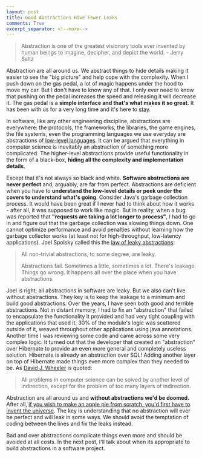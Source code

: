```yaml
---
layout: post
title: Good Abstractions Have Fewer Leaks
comments: True
excerpt_separator: <!--more-->
---
```


> Abstraction is one of the greatest visionary tools ever invented by human beings to imagine, decipher, and depict the world. - Jerry Saltz

Abstraction are all around us. We abstract things to hide details making it easier to see the "big picture" and help cope with the complexity. When I push down on the gas pedal, a lot of magic happens under the hood to move my car. But I don't have to know any of that. I only ever need to know that pushing on the pedal increases the speed and releasing it will decrease it. The gas pedal is a **simple interface and that's what makes it so great**. It has been with us for a very long time and it's here to [stay](https://forums.teslamotors.com/forum/forums/what-term-should-we-use-gas-pedal).

<!--more-->

In software, like any other engineering discipline, abstractions are everywhere: the protocols, the frameworks, the libraries, the game engines, the file systems, even the programming languages we use everyday are abstractions of [low-level languages](https://en.wikipedia.org/wiki/Low-level_programming_language). It can be argued that everything in computer science is inevitably an abstraction of something more complicated. The higher-level abstractions provide useful functionality in the form of a black-box, **hiding all the complexity and implementation details**.

Except that it's not always so black and white. **Software abstractions are never perfect** and, arguably, are far from perfect. Abstractions are deficient when you have to **understand the low-level details or peek under the covers to understand what's going**. Consider Java's garbage collection process. It would have been great if I never had to think about how it works - after all, it was supposed to work like magic. But in reality, when a bug was reported that **"requests are taking a lot longer to process"**, I had to go in and figure out that the garbage collection was slowing things down. One cannot optimize performance and avoid penalties without learning how the garbage collector works (at least not for high-throughput, low-latency applications). Joel Spolsky called this the [law of leaky abstractions](http://www.joelonsoftware.com/articles/LeakyAbstractions.html):

>  All non-trivial abstractions, to some degree, are leaky.
>
> Abstractions fail. Sometimes a little, sometimes a lot. There's leakage. Things go wrong. It happens all over the place when you have abstractions.

Joel is right; all abstractions in software are leaky. But we also can't live without abstractions. They key is to keep the leakage to a minimum and build good abstractions. Over the years, I have seen both good and terrible abstractions. Not in distant memory, I had to fix an "abstraction" that failed to encapsulate the functionality it provided and had very tight coupling with the applications that used it. 30% of the module's logic was scattered outside of it, weaved throughout other applications using java annotations. Another time I was reviewing some code and came across some very complex logic. It turned out that the developer that created an "abstraction" over Hibernate to provide an even more general and completely useless solution. Hibernate is already an abstraction over SQL! Adding another layer on top of Hibernate made things even more complex than they needed to be. As [David J. Wheeler](https://en.wikipedia.org/wiki/David_Wheeler_(British_computer_scientist)) is quoted:

> All problems in computer science can be solved by another level of indirection, except for the problem of too many layers of indirection.

Abstraction are all around us and **without abstractions we'd be doomed.** After all, [if you wish to make an apple pie from scratch, you'd first have to invent the universe](https://en.wikiquote.org/wiki/Carl_Sagan). The key is understanding that no abstraction will ever be perfect and will leak in some ways. We should avoid the temptation of coding between the lines and fix the leaks instead.

Bad and over abstractions complicate things even more and should be avoided at all costs. In the next post, I'll talk about when its appropriate to build abstractions in a software project.
